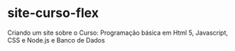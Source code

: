 # site-curso-flex
Criando um site sobre o Curso: Programação básica em Html 5, Javascript, CSS e Node.js e Banco de Dados
